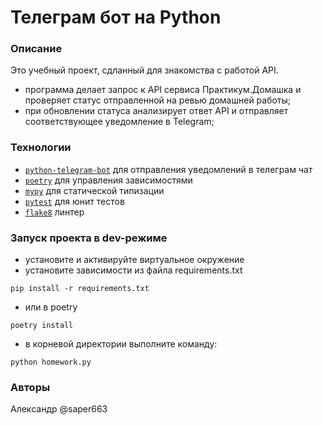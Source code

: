 
# Телеграм бот на Python
### Описание
Это учебный проект, сдланный для знакомства с работой API.
- программа делает запрос к API сервиса Практикум.Домашка и проверяет статус отправленной на ревью домашней работы;
- при обновлении статуса анализирует ответ API и отправляет соответствующее уведомление в Telegram;
### Технологии
- [`python-telegram-bot`](https://github.com/python-telegram-bot/python-telegram-bot) для отправления уведомлений в телеграм чат
- [`poetry`](https://github.com/python-poetry/poetry) для управления зависимостями
- [`mypy`](https://mypy.readthedocs.io) для статической типизации
- [`pytest`](https://pytest.org/)  для юнит тестов
- [`flake8`](http://flake8.pycqa.org/en/latest/) линтер
### Запуск проекта в dev-режиме
- установите и активируйте виртуальное окружение
- установите зависимости из файла requirements.txt
```
pip install -r requirements.txt
``` 
- или в poetry 
```
poetry install
```
- в корневой директории выполните команду:
```
python homework.py
``` 
### Авторы
Александр @saper663 

